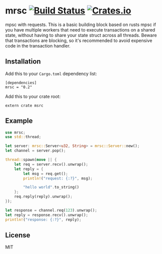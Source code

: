 # mrsc [![Build Status](https://travis-ci.org/kpcyrd/mrsc.svg?branch=master)](https://travis-ci.org/kpcyrd/mrsc) [![Crates.io](https://img.shields.io/crates/v/mrsc.svg)](https://crates.io/crates/mrsc)

mpsc with requests. This is a basic building block based on rusts mpsc if you have multiple workers that need to execute transactions on a shared state, without having to share your state struct across all threads. Beware that transactions are blocking, so it's recommended to avoid expensive code in the transaction handler.

## Installation

Add this to your `Cargo.toml` dependency list:
```toml,ignore
[dependencies]
mrsc = "0.2"
```

Add this to your crate root:
```rust,ignore
extern crate msrc
```

## Example

```rust
use mrsc;
use std::thread;

let server: mrsc::Server<u32, String> = mrsc::Server::new();
let channel = server.pop();

thread::spawn(move || {
    let req = server.recv().unwrap();
    let reply = {
        let msg = req.get();
        println!("request: {:?}", msg);

        "hello world".to_string()
    };
    req.reply(reply).unwrap();
});

let response = channel.req(123).unwrap();
let reply = response.recv().unwrap();
println!("response: {:?}", reply);
```

## License

MIT
